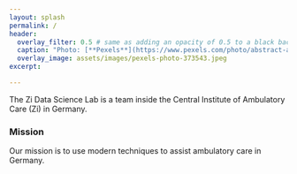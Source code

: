 ```yaml
---
layout: splash
permalink: /
header:
  overlay_filter: 0.5 # same as adding an opacity of 0.5 to a black background
  caption: "Photo: [**Pexels**](https://www.pexels.com/photo/abstract-art-blur-bright-373543/)"
  overlay_image: assets/images/pexels-photo-373543.jpeg
excerpt: 

---
```


The Zi Data Science Lab is a team inside the Central Institute of Ambulatory Care (Zi) in Germany. 

### Mission

Our mission is to use modern techniques to assist ambulatory care in Germany.


